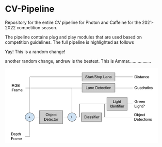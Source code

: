 # CV-Pipeline
Repository for the entire CV pipeline for Photon and Caffeine for the 2021-2022 competition season.

The pipeline contains plug and play modules that are used based on competition guidelines. The full pipeline is highlighted as follows


Yay! This is a random change!

another random change, andrew is the bestest. This is Ammar..................

![CV Pipeline Model](resources/images/pipeline_model.PNG)
